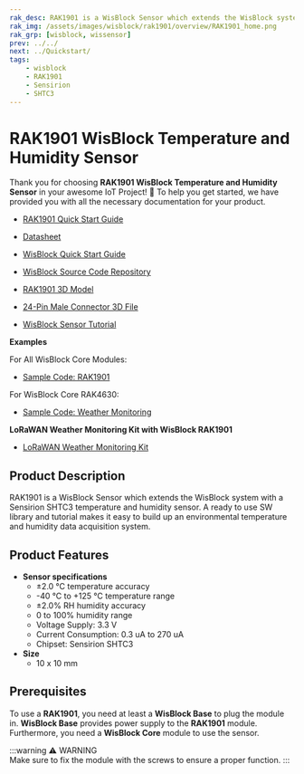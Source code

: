 ```yaml
---
rak_desc: RAK1901 is a WisBlock Sensor which extends the WisBlock system with a Sensirion SHTC3 temperature and humidity sensor. A ready to use SW library and tutorial makes it easy to build up an environmental temperature and humidity data acquisition system.
rak_img: /assets/images/wisblock/rak1901/overview/RAK1901_home.png
rak_grp: [wisblock, wissensor]
prev: ../../
next: ../Quickstart/
tags:
    - wisblock
    - RAK1901
    - Sensirion
    - SHTC3
---
```


# RAK1901 WisBlock Temperature and Humidity Sensor

Thank you for choosing **RAK1901 WisBlock Temperature and Humidity Sensor** in your awesome IoT Project! 🎉 To help you get started, we have provided you with all the necessary documentation for your product.

* [RAK1901 Quick Start Guide](../Quickstart/)
* [Datasheet](../Datasheet/)
* <a href="../../Quickstart/" target="_blank">WisBlock Quick Start Guide</a>

* [WisBlock Source Code Repository](https://github.com/RAKWireless/WisBlock/)
* [RAK1901 3D Model](https://downloads.rakwireless.com/3D_File/WisBlock/3D_RAK1901.stp)
* [24-Pin Male Connector 3D File](https://downloads.rakwireless.com/3D_File/Accessory/WisConnector/M24S1003K6M.stp)
* [WisBlock Sensor Tutorial](/Knowledge-Hub/Learn/WisBlock-Sensor-Tutorial/)

**Examples**

For All WisBlock Core Modules:
* [Sample Code: RAK1901](https://github.com/RAKWireless/WisBlock/tree/master/examples/common/sensors/RAK1901_Temperature_Humidity_SHTC3)

For WisBlock Core RAK4630:
* [Sample Code: Weather Monitoring](https://github.com/RAKWireless/WisBlock/tree/master/examples/RAK4630/solutions/Weather_Monitoring)

**LoRaWAN Weather Monitoring Kit with WisBlock RAK1901**
* [LoRaWAN Weather Monitoring Kit](https://store.rakwireless.com/products/wisblock-kit-1-weather-monitor)

## Product Description

RAK1901 is a WisBlock Sensor which extends the WisBlock system with a Sensirion SHTC3 temperature and humidity sensor. A ready to use SW library and tutorial makes it easy to build up an environmental temperature and humidity data acquisition system.

## Product Features

* **Sensor specifications**
    * ±2.0&nbsp;°C temperature accuracy 
    * -40&nbsp;°C to +125&nbsp;°C temperature range
    * ±2.0% RH humidity accuracy 
    * 0 to 100% humidity range  
    * Voltage Supply: 3.3&nbsp;V
    * Current Consumption: 0.3&nbsp;uA to 270&nbsp;uA
    * Chipset: Sensirion SHTC3 
* **Size**
    * 10 x 10&nbsp;mm

## Prerequisites

To use a **RAK1901**, you need at least a **WisBlock Base** to plug the module in. **WisBlock Base** provides power supply to the **RAK1901** module. Furthermore, you need a **WisBlock Core** module to use the sensor.

:::warning ⚠️ WARNING    
Make sure to fix the module with the screws to ensure a proper function. 
:::